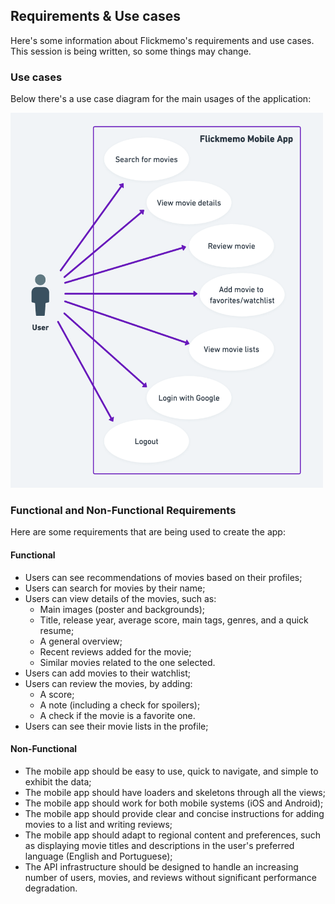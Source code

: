 ## Requirements & Use cases

Here's some information about Flickmemo's requirements and use cases. This session is being written, so some things may change.

### Use cases

Below there's a use case diagram for the main usages of the application:

<p align="left">
  <img width="500" height="600" src="https://github.com/LuizKraisch/flickmemo-api/blob/main/docs/assets/use-case-diagram.png">
</p>

### Functional and Non-Functional Requirements

Here are some requirements that are being used to create the app:

#### Functional
 - Users can see recommendations of movies based on their profiles;
 - Users can search for movies by their name;
 - Users can view details of the movies, such as:
   - Main images (poster and backgrounds);
   - Title, release year, average score, main tags, genres, and a quick resume;
   - A general overview;
   - Recent reviews added for the movie;
   - Similar movies related to the one selected.
 - Users can add movies to their watchlist;
 - Users can review the movies, by adding:
   - A score;
   - A note (including a check for spoilers);
   - A check if the movie is a favorite one.
 - Users can see their movie lists in the profile;

#### Non-Functional
 - The mobile app should be easy to use, quick to navigate, and simple to exhibit the data;
 - The mobile app should have loaders and skeletons through all the views;
 - The mobile app should work for both mobile systems (iOS and Android);
 - The mobile app should provide clear and concise instructions for adding movies to a list and writing reviews;
 - The mobile app should adapt to regional content and preferences, such as displaying movie titles and descriptions in the user's preferred language (English and Portuguese);
 - The API infrastructure should be designed to handle an increasing number of users, movies, and reviews without significant performance degradation.
